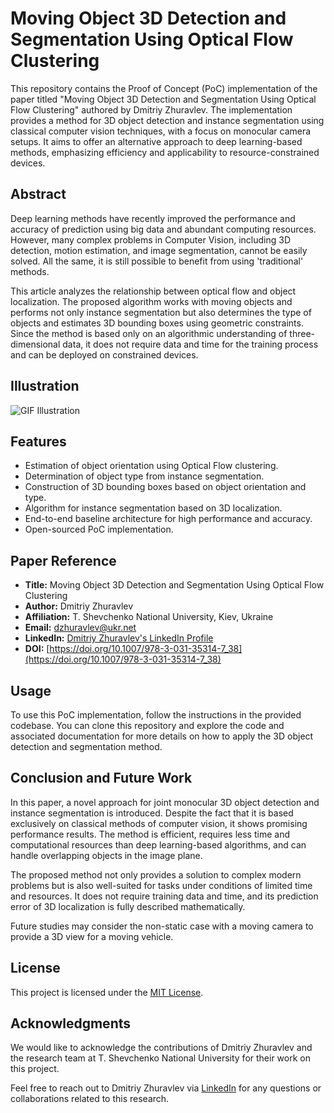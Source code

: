 # Moving Object 3D Detection and Segmentation Using Optical Flow Clustering

This repository contains the Proof of Concept (PoC) implementation of the paper titled "Moving Object 3D Detection and Segmentation Using Optical Flow Clustering" authored by Dmitriy Zhuravlev. The implementation provides a method for 3D object detection and instance segmentation using classical computer vision techniques, with a focus on monocular camera setups. It aims to offer an alternative approach to deep learning-based methods, emphasizing efficiency and applicability to resource-constrained devices.

## Abstract

Deep learning methods have recently improved the performance and accuracy of prediction using big data and abundant computing resources. However, many complex problems in Computer Vision, including 3D detection, motion estimation, and image segmentation, cannot be easily solved. All the same, it is still possible to benefit from using 'traditional' methods.

This article analyzes the relationship between optical flow and object localization. The proposed algorithm works with moving objects and performs not only instance segmentation but also determines the type of objects and estimates 3D bounding boxes using geometric constraints. Since the method is based only on an algorithmic understanding of three-dimensional data, it does not require data and time for the training process and can be deployed on constrained devices.

## Illustration

![GIF Illustration](data/output_movie.gif)

## Features

- Estimation of object orientation using Optical Flow clustering.
- Determination of object type from instance segmentation.
- Construction of 3D bounding boxes based on object orientation and type.
- Algorithm for instance segmentation based on 3D localization.
- End-to-end baseline architecture for high performance and accuracy.
- Open-sourced PoC implementation.

## Paper Reference

- **Title:** Moving Object 3D Detection and Segmentation Using Optical Flow Clustering
- **Author:** Dmitriy Zhuravlev
- **Affiliation:** T. Shevchenko National University, Kiev, Ukraine
- **Email:** dzhuravlev@ukr.net
- **LinkedIn:** [Dmitriy Zhuravlev's LinkedIn Profile](https://www.linkedin.com/in/dmitriy-viktorovich-zhuravlev/)
- **DOI:** [https://doi.org/10.1007/978-3-031-35314-7_38](https://doi.org/10.1007/978-3-031-35314-7_38)

## Usage

To use this PoC implementation, follow the instructions in the provided codebase. You can clone this repository and explore the code and associated documentation for more details on how to apply the 3D object detection and segmentation method.

## Conclusion and Future Work

In this paper, a novel approach for joint monocular 3D object detection and instance segmentation is introduced. Despite the fact that it is based exclusively on classical methods of computer vision, it shows promising performance results. The method is efficient, requires less time and computational resources than deep learning-based algorithms, and can handle overlapping objects in the image plane.

The proposed method not only provides a solution to complex modern problems but is also well-suited for tasks under conditions of limited time and resources. It does not require training data and time, and its prediction error of 3D localization is fully described mathematically.

Future studies may consider the non-static case with a moving camera to provide a 3D view for a moving vehicle.

## License

This project is licensed under the [MIT License](LICENSE).

## Acknowledgments

We would like to acknowledge the contributions of Dmitriy Zhuravlev and the research team at T. Shevchenko National University for their work on this project.

Feel free to reach out to Dmitriy Zhuravlev via [LinkedIn](https://www.linkedin.com/in/dmitriy-viktorovich-zhuravlev/) for any questions or collaborations related to this research.


